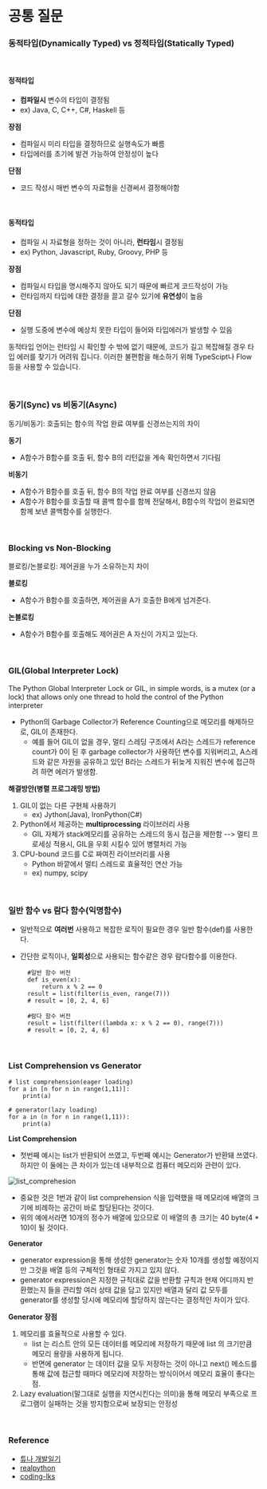 # 공통 질문

### 동적타입(Dynamically Typed) vs 정적타입(Statically Typed)

<br/>

#### 정적타입
- **컴파일시** 변수의 타입이 결정됨
- ex) Java, C, C++, C#, Haskell 등

**장점**
- 컴파일시 미리 타입을 결정하므로 실행속도가 빠름 
- 타입에러를 초기에 발견 가능하여 안정성이 높다

**단점**
- 코드 작성시 매번 변수의 자료형을 신경써서 결정해야함

<br/>

#### 동적타입

- 컴파일 시 자료형을 정하는 것이 아니라, **런타임**시 결정됨
- ex) Python, Javascript, Ruby, Groovy, PHP 등

**장점**
- 컴파일시 타입을 명시해주지 않아도 되기 때문에 빠르게 코드작성이 가능
- 런타임까지 타입에 대한 결정을 끌고 갈수 있기에 **유연성**이 높음

**단점**
- 실행 도중에 변수에 예상치 못한 타입이 들어와 타입에러가 발생할 수 있음

동적타입 언어는 런타임 시 확인할 수 밖에 없기 때문에, 코드가 길고 복잡해질 경우 타입 에러를 찾기가 어려워 집니다.
이러한 불편함을 해소하기 위해 TypeScipt나 Flow 등을 사용할 수 있습니다.

<br/>

### 동기(Sync) vs 비동기(Async)
동기/비동기: 호출되는 함수의 작업 완료 여부를 신경쓰는지의 차이

**동기**
- A함수가 B함수를 호출 뒤, 함수 B의 리턴값을 계속 확인하면서 기다림

**비동기**
- A함수가 B함수를 호출 뒤, 함수 B의 작업 완료 여부를 신경쓰지 않음
- A함수가 B함수를 호출할 때 콜백 함수를 함께 전달해서, B함수의 작업이 완료되면 함께 보낸 콜백함수를 실행한다.

<br/>

### Blocking vs Non-Blocking
블로킹/논블로킹: 제어권을 누가 소유하는지 차이

**블로킹**
- A함수가 B함수를 호출하면, 제어권을 A가 호출한 B에게 넘겨준다.

**논블로킹**
- A함수가 B함수를 호출해도 제어권은 A 자신이 가지고 있는다.

<br/>

### GIL(Global Interpreter Lock)

The Python Global Interpreter Lock or GIL, in simple words, is a mutex (or a lock) that allows only one thread to hold the control of the Python interpreter
- Python의 Garbage Collector가 Reference Counting으로 메모리를 해제하므로, GIL이 존재한다.
  - 예를 들어 GIL이 없을 경우, 멀티 스레딩 구조에서 A라는 스레드가 reference count가 0이 된 후 garbage collector가 사용하던 변수를 지워버리고, A스레드와 같은 자원을 공유하고 있던 B라는 스레드가 뒤늦게 지워진 변수에 접근하려 하면 에러가 발생함.

**해결방안(병렬 프로그래밍 방법)**
1. GIL이 없는 다른 구현체 사용하기
   - ex) Jython(Java), IronPython(C#)
2. Python에서 제공하는 **multiprocessing** 라이브러리 사용
   - GIL 자체가 stack메모리를 공유하는 스레드의 동시 접근을 제한함 --> 멀티 프로세싱 적용시, GIL을 우회 시킬수 있어 병렬처리 가능
3. CPU-bound 코드를 C로 짜여진 라이브러리를 사용
   - Python 바깥에서 멀티 스레드로 효율적인 연산 가능
   - ex) numpy, scipy

<br/>

### 일반 함수 vs 람다 함수(익명함수)
- 일반적으로 **여러번** 사용하고 복잡한 로직이 필요한 경우 일반 함수(def)를 사용한다.
- 간단한 로직이나, **일회성**으로 사용되는 함수같은 경우 람다함수를 이용한다.


        #일반 함수 버전
        def is_even(x):
            return x % 2 == 0
        result = list(filter(is_even, range(7)))
        # result = [0, 2, 4, 6]
         
        #람다 함수 버전
        result = list(filter((lambda x: x % 2 == 0), range(7)))
        # result = [0, 2, 4, 6]

<br/>

### List Comprehension vs Generator
```
# list comprehension(eager loading)
for a in [n for n in range(1,11)]:
    print(a)
```
```
# generator(lazy loading)
for a in (n for n in range(1,11)):
    print(a)
```
**List Comprehension**
- 첫번째 예시는 list가 반환되어 쓰였고, 두번째 예시는 Generator가 반환돼 쓰였다. 하지만 이 둘에는 큰 차이가 있는데 내부적으로 컴퓨터 메모리와 관련이 있다.

![list_comprehesion](https://img1.daumcdn.net/thumb/R1280x0/?scode=mtistory2&fname=https%3A%2F%2Fk.kakaocdn.net%2Fdn%2F7Gh3L%2FbtqXXjWUn88%2FcaJKDmiNKf4QR9AUkEQ1gk%2Fimg.png)
- 중요한 것은 1번과 같이 list comprehension 식을 입력했을 때 메모리에 배열의 크기에 비례하는 공간이 바로 할당된다는 것이다.
- 위의 예에서라면 10개의 정수가 배열에 있으므로 이 배열의 총 크기는 40 byte(4 * 10)이 될 것이다.

**Generator**
- generator expression을 통해 생성한 generator는 숫자 10개를 생성할 예정이지만 그것을 배열 등의 구체적인 형태로 가지고 있지 않다.
- generator expression은 지정한 규칙대로 값을 반환할 규칙과 현재 어디까지 반환했는지 들을 관리할 여러 상태 값을 담고 있지만 배열과 달리 값 모두를 generator를 생성할 당시에 메모리에 할당하지 않는다는 결정적인 차이가 있다.

**Generator 장점**

1. 메모리를 효율적으로 사용할 수 있다.
    - list 는 리스트 안의 모든 데이터를 메모리에 저장하기 때문에 list 의 크기만큼 메모리 용량을 사용하게 됩니다.
    - 반면에 generator 는 데이터 값을 모두 저장하는 것이 아니고 next() 메소드를 통해 값에 접근할 때마다 메모리에 저장하는 방식이어서 메모리 효율이 좋다는점.
2. Lazy evaluation(말그대로 실행을 지연시킨다는 의미)을 통해 메모리 부족으로 프로그램이 실패하는 것을 방지함으로써 보장되는 안정성

<br/>

### Reference

- [튜나 개발일기](https://devuna.tistory.com/82)
- [realpython](https://realpython.com/python-gil/)
- [coding-lks](https://coding-lks.tistory.com/m/140?category=446043)